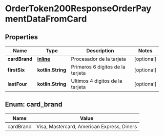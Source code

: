 
# OrderToken200ResponseOrderPaymentDataFromCard

## Properties
Name | Type | Description | Notes
------------ | ------------- | ------------- | -------------
**cardBrand** | [**inline**](#CardBrand) | Procesador de la tarjeta |  [optional]
**firstSix** | **kotlin.String** | Primeros 6 digitos de la tarjeta |  [optional]
**lastFour** | **kotlin.String** | Ultimos 4 digitos de la tarjeta |  [optional]


<a id="CardBrand"></a>
## Enum: card_brand
Name | Value
---- | -----
cardBrand | Visa, Mastercard, American Express, Diners



